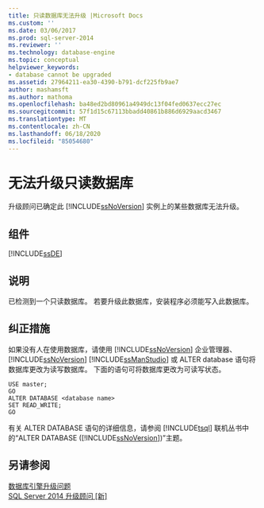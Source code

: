 ```yaml
---
title: 只读数据库无法升级 |Microsoft Docs
ms.custom: ''
ms.date: 03/06/2017
ms.prod: sql-server-2014
ms.reviewer: ''
ms.technology: database-engine
ms.topic: conceptual
helpviewer_keywords:
- database cannot be upgraded
ms.assetid: 27964211-ea30-4390-b791-dcf225fb9ae7
author: mashamsft
ms.author: mathoma
ms.openlocfilehash: ba48ed2bd80961a4949dc13f04fed0637ecc27ec
ms.sourcegitcommit: 57f1d15c67113bbadd40861b886d6929aacd3467
ms.translationtype: MT
ms.contentlocale: zh-CN
ms.lasthandoff: 06/18/2020
ms.locfileid: "85054680"
---
```

# <a name="read-only-databases-cannot-be-upgraded"></a>无法升级只读数据库
  升级顾问已确定此 [!INCLUDE[ssNoVersion](../../includes/ssnoversion-md.md)] 实例上的某些数据库无法升级。  
  
## <a name="component"></a>组件  
 [!INCLUDE[ssDE](../../includes/ssde-md.md)]  
  
## <a name="description"></a>说明  
 已检测到一个只读数据库。 若要升级此数据库，安装程序必须能写入此数据库。  
  
## <a name="corrective-action"></a>纠正措施  
 如果没有人在使用数据库，请使用 [!INCLUDE[ssNoVersion](../../includes/ssnoversion-md.md)] 企业管理器、 [!INCLUDE[ssNoVersion](../../includes/ssnoversion-md.md)] [!INCLUDE[ssManStudio](../../includes/ssmanstudio-md.md)] 或 ALTER database 语句将数据库更改为读写数据库。 下面的语句可将数据库更改为可读写状态。  
  
```  
USE master;  
GO  
ALTER DATABASE <database name>  
SET READ_WRITE;  
GO  
```  
  
 有关 ALTER DATABASE 语句的详细信息，请参阅 [!INCLUDE[tsql](../../includes/tsql-md.md)] 联机丛书中的“ALTER DATABASE ([!INCLUDE[ssNoVersion](../../includes/ssnoversion-md.md)])”主题。  
  
## <a name="see-also"></a>另请参阅  
 [数据库引擎升级问题](../../../2014/sql-server/install/database-engine-upgrade-issues.md)   
 [SQL Server 2014 升级顾问 &#91;新&#93;](sql-server-2014-upgrade-advisor.md)  
  
  
